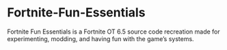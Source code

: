 # Fortnite-Fun-Essentials
Fortnite Fun Essentials is a Fortnite OT 6.5 source code recreation made for experimenting, modding, and having fun with the game’s systems.
